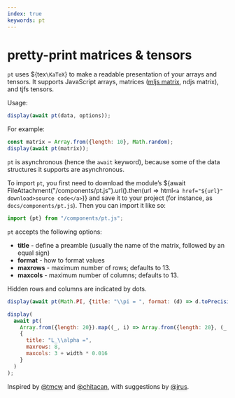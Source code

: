 ```yaml
---
index: true
keywords: pt
---
```


# pretty-print matrices & tensors

`pt` uses ${tex`\KaTeX`} to make a readable presentation of your arrays and tensors. It supports JavaScript arrays, matrices ([mljs matrix](../party/ml-matrix), ndjs matrix), and tjfs tensors.

Usage:

```js run=false
display(await pt(data, options));
```

For example:

```js echo
const matrix = Array.from({length: 10}, Math.random);
display(await pt(matrix));
```

`pt` is asynchronous (hence the `await` keyword), because some of the data structures it supports are asynchronous.

To import `pt`, you first need to download the module’s ${await FileAttachment("/components/pt.js").url().then(url => html`<a href="${url}" download>source code</a>`)} and save it to your project (for instance, as `docs/components/pt.js`). Then you can import it like so:

```js echo
import {pt} from "/components/pt.js";
```

`pt` accepts the following options:

- **title** - define a preamble (usually the name of the matrix, followed by an equal sign)
- **format** - how to format values
- **maxrows** - maximum number of rows; defaults to 13.
- **maxcols** - maximum number of columns; defaults to 13.

Hidden rows and columns are indicated by dots.

```js echo
display(await pt(Math.PI, {title: "\\pi = ", format: (d) => d.toPrecision(6)}));
```

```js echo
display(
  await pt(
    Array.from({length: 20}).map((_, i) => Array.from({length: 20}, (_, j) => (i + 1) * (j + 1))),
    {
      title: "L_\\alpha =",
      maxrows: 8,
      maxcols: 3 + width * 0.016
    }
  )
);
```

<div class="note" label="Credits">

Inspired by [@tmcw](https://observablehq.com/@tmcw/pt) and [@chitacan](https://observablehq.com/@chitacan/handling-matrices), with suggestions by [@jrus](https://observablehq.com/@jrus).

</div>
